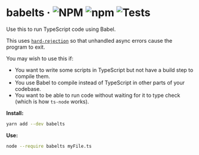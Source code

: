 # babelts · ![NPM](https://img.shields.io/npm/l/babelts) ![npm](https://img.shields.io/npm/v/babelts) ![Tests](https://github.com/dylanvann/babelts/workflows/Test/badge.svg)

Use this to run TypeScript code using Babel.

This uses [`hard-rejection`](https://github.com/sindresorhus/hard-rejection) so that unhandled async errors cause the program to exit.

You may wish to use this if:

- You want to write some scripts in TypeScript but not have a build step to compile them.
- You use Babel to compile instead of TypeScript in other parts of your codebase.
- You want to be able to run code without waiting for it to type check (which is how `ts-node` works).

**Install:**

```sh
yarn add --dev babelts
```

**Use:**

```sh
node --require babelts myFile.ts
```
